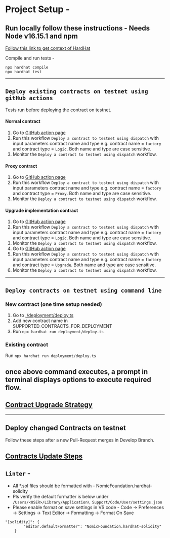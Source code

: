 # Project Setup -

## Run locally follow these instructions - Needs Node v16.15.1 and npm

[Follow this link to get context of HardHat](https://hardhat.org/getting-started)

Compile and run tests - 
```shell
npx hardhat compile
npx hardhat test
```
----

## `Deploy existing contracts on testnet using gitHub actions`
Tests run before deploying the contract on testnet.

#### Normal contract

1. Go to [GitHub action page](https://github.com/hashgraph/hedera-accelerator-defi-dex/actions/workflows/deploy-contract-github.yml)
2. Run this workflow `Deploy a contract to testnet using dispatch` with input parameters contract name and type e.g. contract name = `factory` and contract type = `Logic`. Both name and type are case sensitive.
3. Monitor the `Deploy a contract to testnet using dispatch` workflow.

####  Proxy contract

1. Go to [GitHub action page](https://github.com/hashgraph/hedera-accelerator-defi-dex/actions/workflows/deploy-contract-github.yml)
2. Run this workflow `Deploy a contract to testnet using dispatch` with input parameters contract name and type e.g. contract name = `factory` and contract type = `Proxy`. Both name and type are case sensitive.
3. Monitor the `Deploy a contract to testnet using dispatch` workflow.

#### Upgrade implementation contract

1. Go to [GitHub action page](https://github.com/hashgraph/hedera-accelerator-defi-dex/actions/workflows/deploy-contract-github.yml)
2. Run this workflow `Deploy a contract to testnet using dispatch` with input parameters contract name and type e.g. contract name = `factory` and contract type = `Logic`. Both name and type are case sensitive.
3. Monitor the `Deploy a contract to testnet using dispatch` workflow.
4. Go to [GitHub action page](https://github.com/hashgraph/hedera-accelerator-defi-dex/actions/workflows/deploy-contract-github.yml)
5. Run this workflow `Deploy a contract to testnet using dispatch` with input parameters contract name and type e.g. contract name = `factory` and contract type = `Upgrade`. Both name and type are case sensitive.
6. Monitor the `Deploy a contract to testnet using dispatch` workflow.

----

## `Deploy contracts on testnet using command line`
### New contract (one time setup needed)
1. Go to [./deployment/deploy.ts](./deployment/deploy.ts)
2. Add new contract name in SUPPORTED_CONTRACTS_FOR_DEPLOYMENT
3. Run `npx hardhat run deployment/deploy.ts`

### Existing contract
Run `npx hardhat run deployment/deploy.ts`

once above command executes, a prompt in terminal displays options to execute required flow.
-----
## [Contract Upgrade Strategy](./UPGRADE.md)
-----

## Deploy changed Contracts on testnet
 Follow these steps after a new Pull-Request merges in Develop Branch.
## [Contracts Update Steps](./DEPLOYLOGICS.md)


## `Linter` -
* All *.sol files should be formatted with - NomicFoundation.hardhat-solidity
* Pls verify the default formatter is below under `/Users/<USER>/Library/Application\ Support/Code/User/settings.json`
* Please enable format on save settings in VS code - Code -> Preferences -> Settings -> Text Editor -> Formatting -> Format On Save

```
"[solidity]": {
        "editor.defaultFormatter": "NomicFoundation.hardhat-solidity"
    }
```
